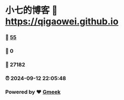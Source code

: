 # 小七的博客 :link: https://qigaowei.github.io 
### :page_facing_up: [55](https://qigaowei.github.io/tag.html) 
### :speech_balloon: 0 
### :hibiscus: 27182 
### :alarm_clock: 2024-09-12 22:05:48 
### Powered by :heart: [Gmeek](https://github.com/Meekdai/Gmeek)

